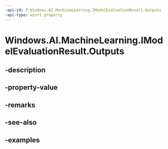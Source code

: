 ```yaml
---
-api-id: P:Windows.AI.MachineLearning.IModelEvaluationResult.Outputs
-api-type: winrt property
---
```


<!-- Property syntax.
public IMapView<IFeatureValue> Outputs { get; }
-->

# Windows.AI.MachineLearning.IModelEvaluationResult.Outputs

## -description

## -property-value

## -remarks

## -see-also

## -examples

